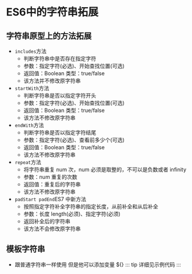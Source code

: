 # ES6中的字符串拓展

## 字符串原型上的方法拓展

- `includes`方法
  - 判断字符串中是否存在指定字符
  - 参数：指定字符(必选)、开始查找位置(可选)
  - 返回值：Boolean 类型：true/false
  - 该方法并不修改原字符串
- `startWith`方法
  - 判断字符串是否以指定字符开头
  - 参数：指定字符(必选)、开始查找位置(可选)
  - 返回值：Boolean 类型：true/false
  - 该方法不修改原字符串
- `endWith`方法
  - 判断字符串是否以指定字符结尾
  - 参数：指定字符(必选)、查看前多少个(可选)
  - 返回值：Boolean 类型：true/false
  - 该方法不修改原字符串
- `repeat`方法
  - 将字符串重复 num 次，num 必须是取整的，不可以是负数或者 infinity
  - 参数：num 重复的次数
  - 返回值：重复后的字符串
  - 该方法不修改原字符串
- `padStart padEnd`ES7 中新方法
  - 按照指定字符补全字符串的指定长度，从前补全和从后补全
  - 参数：长度 length(必须)、指定字符(必须)
  - 返回补全后的字符串
  - 该方法不会修改原字符串

## 模板字符串

- 跟普通字符串一样使用 但是他可以添加变量 \${}
  ::: tip
  详细见示例代码
  :::
